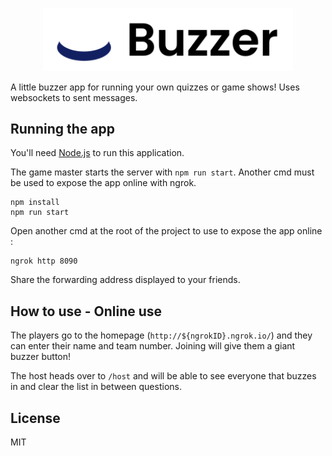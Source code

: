 <p align="center">
  <img width="400px" src="https://github.com/bufferapp/buzzer/blob/master/public/buzzer-logo.svg?raw=true&sanitize=true" alt="Buzzer"/>
</p>

A little buzzer app for running your own quizzes or game shows! Uses websockets to sent messages.

## Running the app

You'll need [Node.js](https://nodejs.org) to run this
application.


The game master starts the server with `npm run start`.
Another cmd must be used to expose the app online with ngrok.

```
npm install
npm run start
```

Open another cmd at the root of the project to use to expose the app online :
```
ngrok http 8090
``` 

Share the forwarding address displayed to your friends.

## How to use - Online use
The players go to the homepage (`http://${ngrokID}.ngrok.io/`) and they can enter their name and team
number. Joining will give them a giant buzzer button!

The host heads over to `/host` and will be able to see everyone that buzzes in and clear the list
in between questions.

## License

MIT
